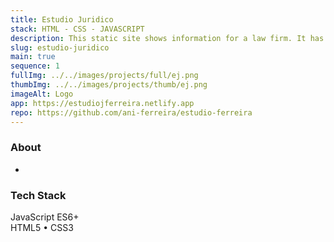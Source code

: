 ```yaml
---
title: Estudio Juridico
stack: HTML - CSS - JAVASCRIPT
description: This static site shows information for a law firm. It has a form powered by Netlify.
slug: estudio-juridico
main: true
sequence: 1
fullImg: ../../images/projects/full/ej.png
thumbImg: ../../images/projects/thumb/ej.png
imageAlt: Logo
app: https://estudiojferreira.netlify.app
repo: https://github.com/ani-ferreira/estudio-ferreira
---
```


### About

-

### Tech Stack

JavaScript ES6+  
HTML5 • CSS3
